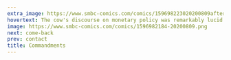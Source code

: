 ```yaml
---
extra_image: https://www.smbc-comics.com/comics/159698223020200809after.png
hovertext: The cow's discourse on monetary policy was remarkably lucid despite all the nuance.
image: https://www.smbc-comics.com/comics/1596982184-20200809.png
next: come-back
prev: contact
title: Commandments
---
```

